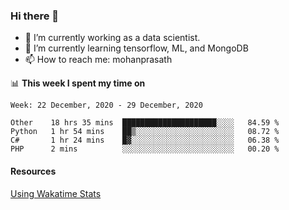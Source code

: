 ### Hi there 👋

- 🔭 I’m currently working as a data scientist.
- 🌱 I’m currently learning tensorflow, ML, and MongoDB
- 📫 How to reach me: mohanprasath

📊 **This week I spent my time on**
<!--START_SECTION:waka-->
```text
Week: 22 December, 2020 - 29 December, 2020

Other    18 hrs 35 mins  █████████████████████░░░░   84.59 % 
Python   1 hr 54 mins    ██▒░░░░░░░░░░░░░░░░░░░░░░   08.72 % 
C#       1 hr 24 mins    █▓░░░░░░░░░░░░░░░░░░░░░░░   06.38 % 
PHP      2 mins          ░░░░░░░░░░░░░░░░░░░░░░░░░   00.20 % 
```
<!--END_SECTION:waka-->

#### Resources
[Using Wakatime Stats](https://github.com/marketplace/actions/waka-readme)
